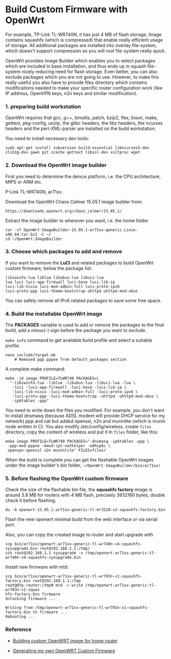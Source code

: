 
# Build Custom Firmware with OpenWrt

For example, TP-Link TL-WR740N, it has just 4 MB of flash storage, Image contains squashfs (which is compressed) that enable really efficient usage of storage. All additional packages are installed into overlay file-system, which doesn't support compression so you will root file-system really quick.

OpenWrt provides Image Builder which enables you to select packages which are included in base installation, and thus ends up in squash file-system nicely reducing need for flash storage. Even better, you can also exclude packages which you are not going to use. However, to make this really useful you also have to provide files directory which contains modifications needed to make your specific router configuration work (like IP address, OpenVPN keys, n2n keys and similar modification).

### 1. preparing build workstation

OpenWrt requires that gcc, g++, binutils, patch, bzip2, flex, bison, make, gettext, pkg-config, unzip, the glibc headers, the libz headers, the ncurses headers and the perl-XML-parser are installed on the build workstation. 

You need to install necessary dev tools:

```
sudo apt-get install subversion build-essential libncurses5-dev zlib1g-dev gawk git ccache gettext libssl-dev xsltproc wget
```

### 2. Download the OpenWrt image builder

First you need to determine the deivce platform, i.e. the CPU architecture, MIPS or ARM etc.

P-Link TL-WR740N, ar71xx.

Download the OpenWrt Chaos Calmer 15.05.1 image builder from:

```
https://downloads.openwrt.org/chaos_calmer/15.05.1/
```

Extract the image builder to wherever you want, i.e. the home folder

```
tar -xf OpenWrt-ImageBuilder-15.05.1-ar71xx-generic.Linux-x86_64.tar.bz2 -C ~/
cd ~/OpenWrt-ImageBuilder
```

### 3. Choose which packages to add and remove

If you want to remove the **LuCI** and related packages to build OpenWrt custom firmware, below the package list:

```
libiwinfo-lua liblua libubus-lua libuci-lua
lua luci luci-app-firewall luci-base luci-lib-ip
luci-lib-nixio luci-mod-admin-full luci-proto-ipv6
luci-proto-ppp luci-theme-bootstrap uhttpd uhttpd-mod-ubus
```

You can safely remove all IPv6 related packages to save some free space.

### 4. Build the installable OpenWrt image

The **PACKAGES** variable is used to add or remove the packages to the final build, add a minus(-) sign before the package you want to exclude.

`make info` command to get available build profile and select a suitable profile.

```
nano include/target.mk
	# Removed ppp pppoe from default_packages section
```

A complete make command:

```
make -j4 image PROFILE=TLWR740 PACKAGES=\
  "-libiwinfo-lua -liblua -libubus-lua -libuci-lua -lua \
   -luci -luci-app-firewall -luci-base -luci-lib-ip \
   -luci-lib-nixio -luci-mod-admin-full -luci-proto-ipv6 \
   -luci-proto-ppp -luci-theme-bootstrap -uhttpd -uhttpd-mod-ubus \
   -ip6tables -ppp"
```

You need to write down the files you modified. For example, you don't want to install dnsmasq (because ADSL modem will provide DHCP service for my network) ppp and nat but added openssl, n2n and muninlite (which is munin node written in C). You also modify /etc/config/wireless, create `files` directory, copy the content of wireless and put it in `files` folder, like this:

```
make image PROFILE=TLWR740 PACKAGES="-dnsmasq -ip6tables -ppp \
 -ppp-mod-pppoe -kmod-ipt-nathelper -odhcp6c \
 openvpn-openssl n2n muninlite" FILES=files/
````

When the build is complete you can get the flashable OpenWrt images under the image builder's bin folder, 
`~/OpenWrt-ImageBuilder/bin/ar71xx/`

### 5. Before flashing the OpenWrt custom firmware

Check the size of the flashable bin file, the **squashfs factory** image is around 3.8 MB for routers with 4 MB flash, precisely 3932160 bytes, double check it before flashing.

```
du -b openwrt-15.05.1-ar71xx-generic-tl-mr3220-v2-squashfs-factory.bin
```

Flash the new openwrt minimal build from the web interface or via serial port.

Also, you can copy the created image to router and start upgrade with

```
scp bin/ar71xx/openwrt-ar71xx-generic-tl-wr740n-v4-squashfs-sysupgrade.bin root@192.168.1.1:/tmp/
ssh root@192.168.1.1 sysupgrade -v /tmp/openwrt-ar71xx-generic-tl-wr740n-v4-squashfs-sysupgrade.bin
```

Install new firmware with mtd:

```
scp bin/ar71xx/openwrt-ar71xx-generic-tl-wr703n-v1-squashfs-factory.bin root@192.168.1.1:/tmp
root@@tp-router:/tmp# mtd -r write /tmp/openwrt-ar71xx-generic-tl-wr703n-v1-squas  
hfs-factory.bin firmware  
Unlocking firmware ...

Writing from /tmp/openwrt-ar71xx-generic-tl-wr703n-v1-squashfs-factory.bin to firmware ...  
Rebooting ...  
```

### Reference

* [Building custom OpenWRT image for home router](http://blog.rot13.org/2014/03/building-custom-openwrt-image-for-home-router.html)

* [Generating my own OpenWRT Custom Firmware](https://www.andrewklau.com/generating-my-own-openwrt-custom-firmware/)
